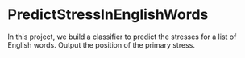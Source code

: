 # PredictStressInEnglishWords
In this project, we build a classifier to predict the stresses for a list of English words. Output the position of the primary stress.
